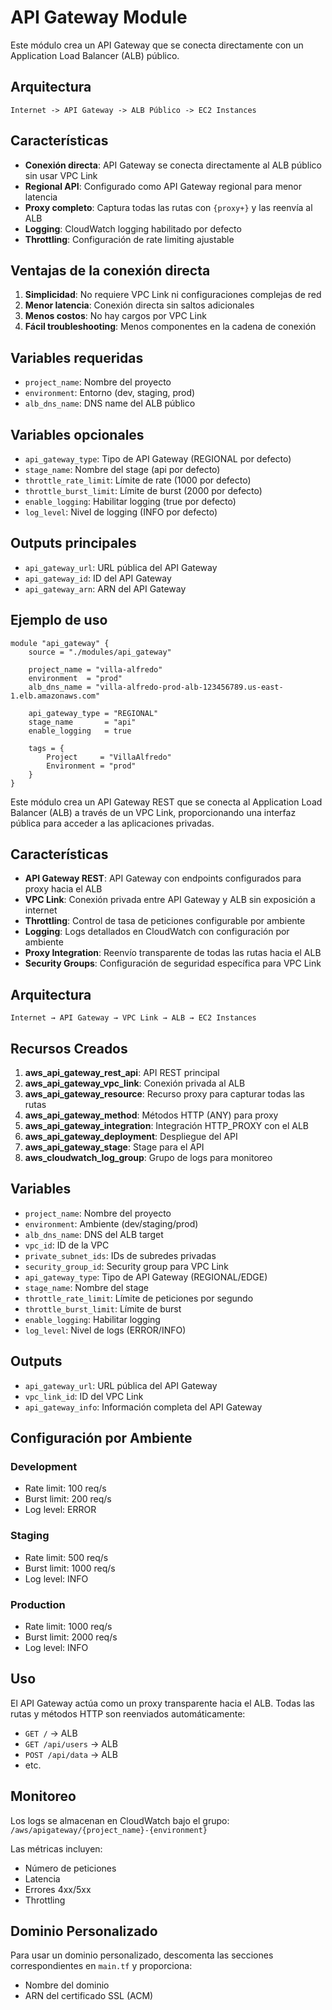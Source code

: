 # API Gateway Module

Este módulo crea un API Gateway que se conecta directamente con un Application Load Balancer (ALB) público.

## Arquitectura

```
Internet -> API Gateway -> ALB Público -> EC2 Instances
```

## Características

- **Conexión directa**: API Gateway se conecta directamente al ALB público sin usar VPC Link
- **Regional API**: Configurado como API Gateway regional para menor latencia
- **Proxy completo**: Captura todas las rutas con `{proxy+}` y las reenvía al ALB
- **Logging**: CloudWatch logging habilitado por defecto
- **Throttling**: Configuración de rate limiting ajustable

## Ventajas de la conexión directa

1. **Simplicidad**: No requiere VPC Link ni configuraciones complejas de red
2. **Menor latencia**: Conexión directa sin saltos adicionales
3. **Menos costos**: No hay cargos por VPC Link
4. **Fácil troubleshooting**: Menos componentes en la cadena de conexión

## Variables requeridas

- `project_name`: Nombre del proyecto
- `environment`: Entorno (dev, staging, prod)
- `alb_dns_name`: DNS name del ALB público

## Variables opcionales

- `api_gateway_type`: Tipo de API Gateway (REGIONAL por defecto)
- `stage_name`: Nombre del stage (api por defecto)
- `throttle_rate_limit`: Límite de rate (1000 por defecto)
- `throttle_burst_limit`: Límite de burst (2000 por defecto)
- `enable_logging`: Habilitar logging (true por defecto)
- `log_level`: Nivel de logging (INFO por defecto)

## Outputs principales

- `api_gateway_url`: URL pública del API Gateway
- `api_gateway_id`: ID del API Gateway
- `api_gateway_arn`: ARN del API Gateway

## Ejemplo de uso

```hcl
module "api_gateway" {
    source = "./modules/api_gateway"

    project_name = "villa-alfredo"
    environment  = "prod"
    alb_dns_name = "villa-alfredo-prod-alb-123456789.us-east-1.elb.amazonaws.com"
    
    api_gateway_type = "REGIONAL"
    stage_name       = "api"
    enable_logging   = true
    
    tags = {
        Project     = "VillaAlfredo"
        Environment = "prod"
    }
}
```

Este módulo crea un API Gateway REST que se conecta al Application Load Balancer (ALB) a través de un VPC Link, proporcionando una interfaz pública para acceder a las aplicaciones privadas.

## Características

- **API Gateway REST**: API Gateway con endpoints configurados para proxy hacia el ALB
- **VPC Link**: Conexión privada entre API Gateway y ALB sin exposición a internet
- **Throttling**: Control de tasa de peticiones configurable por ambiente
- **Logging**: Logs detallados en CloudWatch con configuración por ambiente
- **Proxy Integration**: Reenvío transparente de todas las rutas hacia el ALB
- **Security Groups**: Configuración de seguridad específica para VPC Link

## Arquitectura

```
Internet → API Gateway → VPC Link → ALB → EC2 Instances
```

## Recursos Creados

1. **aws_api_gateway_rest_api**: API REST principal
2. **aws_api_gateway_vpc_link**: Conexión privada al ALB
3. **aws_api_gateway_resource**: Recurso proxy para capturar todas las rutas
4. **aws_api_gateway_method**: Métodos HTTP (ANY) para proxy
5. **aws_api_gateway_integration**: Integración HTTP_PROXY con el ALB
6. **aws_api_gateway_deployment**: Despliegue del API
7. **aws_api_gateway_stage**: Stage para el API
8. **aws_cloudwatch_log_group**: Grupo de logs para monitoreo

## Variables

- `project_name`: Nombre del proyecto
- `environment`: Ambiente (dev/staging/prod)
- `alb_dns_name`: DNS del ALB target
- `vpc_id`: ID de la VPC
- `private_subnet_ids`: IDs de subredes privadas
- `security_group_id`: Security group para VPC Link
- `api_gateway_type`: Tipo de API Gateway (REGIONAL/EDGE)
- `stage_name`: Nombre del stage
- `throttle_rate_limit`: Límite de peticiones por segundo
- `throttle_burst_limit`: Límite de burst
- `enable_logging`: Habilitar logging
- `log_level`: Nivel de logs (ERROR/INFO)

## Outputs

- `api_gateway_url`: URL pública del API Gateway
- `vpc_link_id`: ID del VPC Link
- `api_gateway_info`: Información completa del API Gateway

## Configuración por Ambiente

### Development
- Rate limit: 100 req/s
- Burst limit: 200 req/s
- Log level: ERROR

### Staging
- Rate limit: 500 req/s
- Burst limit: 1000 req/s
- Log level: INFO

### Production
- Rate limit: 1000 req/s
- Burst limit: 2000 req/s
- Log level: INFO

## Uso

El API Gateway actúa como un proxy transparente hacia el ALB. Todas las rutas y métodos HTTP son reenviados automáticamente:

- `GET /` → ALB
- `GET /api/users` → ALB
- `POST /api/data` → ALB
- etc.

## Monitoreo

Los logs se almacenan en CloudWatch bajo el grupo:
`/aws/apigateway/{project_name}-{environment}`

Las métricas incluyen:
- Número de peticiones
- Latencia
- Errores 4xx/5xx
- Throttling

## Dominio Personalizado

Para usar un dominio personalizado, descomenta las secciones correspondientes en `main.tf` y proporciona:
- Nombre del dominio
- ARN del certificado SSL (ACM)
